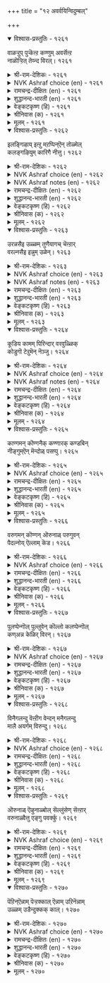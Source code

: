 +++
title = "१२ अवर्वयिन्विदुम्बल्"

+++


<details open><summary>विश्वास-प्रस्तुतिः - १२६१</summary>

वाळऱ्ऱुप् पुऱ्कॆऩ्ऱ कण्णुम् अवर्सॆऩ्ऱ  
नाळॊऱ्ऱित् तेय्न्द विरल्।       १२६१
</details>

<details><summary>श्री-राम-देशिकः - १२६१</summary>

प्रियगमपथं प्रेक्ष्य नेत्रे स्यातं च निष्प्रभे ।  
गाताह्नां गणनात् स्त्रीणामङ्गुल्यः क्षीणतां गताः ॥ १२६१॥
</details>

<details><summary>NVK Ashraf choice (en) - १२६१</summary>

१२६१
My eyes have lost their glow and my fingers worn out
Marking the days of his absence. *
(K. Kannan)
</details>

<details><summary>रामचन्द्र-दीक्षितः (en) - १२६१</summary>

1261 vāḷaṟṟup puṟkeṉṟa kaṇṇum avarceṉṟa  
nāḷoṟṟit tēynta viral.

1261\. Counting the days of his separation, my fingers have become wasted and worn out; my eyes have grown dim and faint.  
</details>

<details><summary>शुद्धानन्द-भारती (en) - १२६१</summary>

1\. வாளற்றுப் புற்கென்ற கண்ணும் அவர்சென்ற  
நாளொற்றித் தேய்ந்த விரல்.  
My eyes are dim lustre-bereft  
Worn fingers count days since he left.        1261  
</details>

<details><summary>वेङ्कटकृष्ण (हि) - १२६१</summary>

1261
छू कर गिनते विरह दिन, घिस अंगुलियाँ क्षीण ।  
तथा नेत्र भी हो गये, राह देख छवि-हीन ॥
</details>

<details><summary>श्रीनिवास (क) - १२६१</summary>

1261. नन्न कण्णुगळु अवरु बरुव हादियन्नु निरीक्षिसि कान्तिगुन्दि अन्दगॆट्टिवॆ; बॆरळुगळु अवरु होद
दिनगळन्नु ऎणिसि ऎणिसि सवॆदुहोगिवॆ.

</details>

<details><summary>मूलम् - १२६१</summary>

वाळऱ्ऱुप् पुऱ्कॆऩ्ऱ कण्णुम् अवर्सॆऩ्ऱ
नाळॊऱ्ऱित् तेय्न्द विरल्। १२६१
</details>

<details open><summary>विश्वास-प्रस्तुतिः - १२६२</summary>

इलङ्गिऴाय् इऩ्ऱु मऱप्पिन्ऎन् तोळ्मेल्  
कलङ्गऴियुम् कारिगै नीत्तु।       १२६२
</details>

<details><summary>श्री-राम-देशिकः - १२६२</summary>

त्यक्त्वा गतं प्रियं चाहं विस्मरेय यदि प्रिये ! ।  
स्कन्धाभ्यां हीनशोभाभ्यां स्त्रस्ताः स्युर्वलयास्तदा ॥ १२६२॥
</details>

<details><summary>NVK Ashraf choice (en) - १२६२</summary>

१२६२
What if I forget him now, my bright jewel?
For it costs my beauty and armlets! *
(K.R. Srinivasa Iyengar), (S.M. Diaz)
</details>

<details><summary>NVK Ashraf notes (en) - १२६२</summary>

१२६२. Can be translated differently based on how the word "ऎन्" is being interpreted, whether as "what" or "mine". The phrase "मऱप्पिन् ऎन्" could therefore mean either "What if I forget" or "If I forget, my" and thus giving different meanings. (K.R. Srinivasa Iyengar), ( Shuddhananda Bharatiar), (V.V.S. Aiyar), (S.M. Diaz) and (K. Krishnaswamy & Vijaya Ramkumar) have preferred the first one, while (P.S. Sundaram), (K. Kannan), (J. Narayanaswamy), (M.S. Poornalingam Pillai), (G.U. Pope) and (W.H. Drew and J. Lazarus) have opted for the second interpretation. The first one has been preferred here. If the second rendering is chosen, then the couplet would be taken to mean: "My bright jewel, if I forget him now, bracelets will slide off my shoulders, losing its beauty" *- (M.S. Poornalingam Pillai), (J. Narayanaswamy). On the contrary, bracelets should actually slip and shoulders lose their beauty only when the lady keeps remembering her lover, not when she forgets!
</details>

<details><summary>रामचन्द्र-दीक्षितः (en) - १२६२</summary>

1262 ilaṅkiḻāy iṉṟu maṟappiṉeṉ tōḷmēl  
kalaṅkaḻiyum kārikai nīttu.

1262\. O! bright girl, if I forget my lord today, then my shoulders will become thin and my bangles loose.  
</details>

<details><summary>शुद्धानन्द-भारती (en) - १२६२</summary>

2\. இலங்கிழாய் இன்று மறப்பின்என் தோள்மேல்  
கலங்கழியும் காரிகை நீத்து.  
Beauty pales and my bracelets slide;  
Why not forget him now, bright maid?        1262  
</details>

<details><summary>वेङ्कटकृष्ण (हि) - १२६२</summary>

1262
उज्ज्वल भूषण सज्जिते ! यदि मैं भूलूँ आज ।  
गिरें बाँह से चुड़ियाँ, औ’ खोऊँ छवि-साज ॥
</details>

<details><summary>श्रीनिवास (क) - १२६२</summary>

1262. सखी, कादलरन्नु नानिन्दु मरॆतरॆ, नन्न तोळुगळु अन्दगॆट्टु अलङ्करिसिरुव आभरणगळु कळचि
सडिलगॊण्डु जारुत्तवॆ.

</details>

<details><summary>मूलम् - १२६२</summary>

इलङ्गिऴाय् इऩ्ऱु मऱप्पिऩ्ऎऩ् तोळ्मेल्
कलङ्गऴियुम् कारिगै नीत्तु। १२६२
</details>

<details open><summary>विश्वास-प्रस्तुतिः - १२६३</summary>

उरन्नसैइ उळ्ळम् तुणैयागच् चॆऩ्ऱार्  
वरल्नसैइ इन्नुम् उळेन्।       १२६३
</details>

<details><summary>श्री-राम-देशिकः - १२६३</summary>

जयैषी धैर्यसाह्येन प्रियो देशान्तरं ययौ ।  
अहमद्यापि जीवामि तदागमनकाङ्क्ष्या ॥ १२६३॥
</details>

<details><summary>NVK Ashraf choice (en) - १२६३</summary>

१२६३
He parted from me longing for conquests;
And if I live yet, it is longing for his return. *
(V.V.S. Aiyar)
</details>

<details><summary>NVK Ashraf notes (en) - १२६३</summary>

१२६३. An alternate good translation but not close to original: "With his mind set on conquests he left, while I live here with my eyes set on his return" - (K. Krishnaswamy & Vijaya Ramkumar). Compare this with १२३०: "Longing for him who left longing for wealth, the evenings have their toll on my undying soul" - (N.V.K. Ashraf)
</details>

<details><summary>रामचन्द्र-दीक्षितः (en) - १२६३</summary>

1263 uraṉnacaii uḷḷam tuṇaiyākac ceṉṟār  
varalnacaii iṉṉum uḷēṉ.

1263\. I continue to live in eager expectation of the return of my lover. He took with him as his friend his own brave heart.  
</details>

<details><summary>शुद्धानन्द-भारती (en) - १२६३</summary>

3\. உரன்நசைஇ உள்ளம் துணையாகச் சென்றார்  
வரல்நசைஇ இன்னும் உளேன்.  
Will as guide he went to win  
Yet I live-to see him again.        1263  
</details>

<details><summary>वेङ्कटकृष्ण (हि) - १२६३</summary>

1263
विजय-कामना से चले, साथ लिये उत्साह ।  
सो अब भी जीती रही, ‘लौटेंगे’ यों चाह ॥
</details>

<details><summary>श्रीनिवास (क) - १२६३</summary>

1263. नन्न प्रीतियन्नु नॆच्चदॆ, युद्धदल्लि गॆलवन्नु नॆच्चि मनोबलवन्ने बॆम्बलवागिट्टुकॊण्डु, हॊर नाडीगॆ
होद इनियन पुनराग मनवन्ने निरीक्षिसुत्त इन्नू उसिरु हिडिदु बदुक्किद्देनॆ.

</details>

<details><summary>मूलम् - १२६३</summary>

उरऩ्नसैइ उळ्ळम् तुणैयागच् चॆऩ्ऱार्
वरल्नसैइ इऩ्ऩुम् उळेऩ्। १२६३
</details>

<details open><summary>विश्वास-प्रस्तुतिः - १२६४</summary>

कूडिय कामम् पिरिन्दार् वरवुळ्ळिक्  
कोडुगॊ टेऱुमॆन् नॆञ्जु।       १२६४
</details>

<details><summary>श्री-राम-देशिकः - १२६४</summary>

''अस्मान् विहाय गतवान् प्रत्येगच्छेत् प्रियोऽद्य सः ।  
इति मत्वा मनो वृक्षशाखामास्थाय पश्यति ॥ १२६४॥
</details>

<details><summary>NVK Ashraf choice (en) - १२६४</summary>

१२६४
The thought of reunion when my love returns
Makes my heart burgeon higher and higher.
(P.S. Sundaram)
</details>

<details><summary>NVK Ashraf notes (en) - १२६४</summary>

१२६४. The phrase "कूडिय कामम् पिरिन्दार्" has been taken to mean differently. As [i] "One who embraced and parted" by (M.S. Poornalingam Pillai), (S.M. Diaz), (V.V.S. Aiyar) and [ii] "reunion when my love returns" by ( Shuddhananda Bharatiar), (P.S. Sundaram). Both views seem to be correct, but (K. Krishnaswamy & Vijaya Ramkumar) and (W.H. Drew and J. Lazarus) take somewhat a middle path "the lover returning with enhanced love" by taking the word "कूडिय" as enhanced. But the context of the buoyant heart going higher and higher at the thought of the lover’s return imply that she is thinking about the reunion of love.
</details>

<details><summary>रामचन्द्र-दीक्षितः (en) - १२६४</summary>

1264 kūṭiya kāmam pirintār varavuḷḷik  
kōṭukoṭu ēṟumeṉ neñcu.

1264\. With the thought of my lover’s return anxious for reunion, my heart goes on climbing higher and higher.  
</details>

<details><summary>शुद्धानन्द-भारती (en) - १२६४</summary>

4\. கூடிய காமம் பிரிந்தார் வரவுள்ளிக்  
கோடுகொ டேறும்என் நெஞ்சு.  
My heart in rapture heaves to see  
His retun with love to embrace me.        1264  
</details>

<details><summary>वेङ्कटकृष्ण (हि) - १२६४</summary>

1264
प्रेम सहित हैं लौटते, बिछुड़ गये जो नाथ ।  
उमड़ रहा यों सोच कर, हृदय खुशी के साथ ॥
</details>

<details><summary>श्रीनिवास (क) - १२६४</summary>

1264. नन्नन्नगलि दूरवादवरु, तुम्बिद ऒलविनॊडनॆ मत्तॆ बरुवुदन्नु नॆनॆ नॆनॆदु, नन्न मनस्सु मेलॆ मेलॆ
उब्बि नलिदाडुत्तिदॆ.

</details>

<details><summary>मूलम् - १२६४</summary>

कूडिय कामम् पिरिन्दार् वरवुळ्ळिक्
कोडुगॊ टेऱुमॆऩ् नॆञ्जु। १२६४
</details>

<details open><summary>विश्वास-प्रस्तुतिः - १२६५</summary>

काण्गमन् कॊण्गनैक् कण्णारक् कण्डबिन्  
नीङ्गुम्ऎन् मॆन्दोळ् पसप्पु।       १२६५
</details>

<details><summary>श्री-राम-देशिकः - १२६५</summary>

पश्येयं तु यथेच्छं तं प्रिये प्रत्यागते सति ।  
तदा क्षीणभुजाभ्यां तु वैवर्ण्यमपयास्यति ॥ १२६५॥
</details>

<details><summary>NVK Ashraf choice (en) - १२६५</summary>

१२६५
Pallor will soon disappear from my slim shoulders,
Once my eyes feast seeing him.
(N.V.K. Ashraf)
</details>

<details><summary>रामचन्द्र-दीक्षितः (en) - १२६५</summary>

1265 kāṇkamaṉ koṇkaṉaik kaṇṇārak kaṇṭapiṉ  
nīṅkumeṉ meṉtōḷ pacappu.

1265\. After feasting my eyes with the sight of my husband, my soft shoulders will lose their pallor.  
</details>

<details><summary>शुद्धानन्द-भारती (en) - १२६५</summary>

5\. காண்கமன் கொண்கனைக் கண்ணாரக் கண்டபின்  
நீங்கும்என் மென்றோள் பசப்பு.  
Let me but gaze and gaze my spouse  
sallow on my soft shoulders flies.        1265  
</details>

<details><summary>वेङ्कटकृष्ण (हि) - १२६५</summary>

1265
प्रियतम को मैं देख लूँ, आँखों से भरपूर ।  
फिर पीलापन स्कंध का, हो जायेगा दूर ॥
</details>

<details><summary>श्रीनिवास (क) - १२६५</summary>

1265. इनियनन्नु नानु कण्णु तणियुवरॆगू काणुववळागॆबेकु; आगलि नन्न नळिदॊळुगळ पेलवतॆयु
मायवागुवुदु.

</details>

<details><summary>मूलम् - १२६५</summary>

काण्गमऩ् कॊण्गऩैक् कण्णारक् कण्डबिऩ्
नीङ्गुम्ऎऩ् मॆऩ्तोळ् पसप्पु। १२६५
</details>

<details open><summary>विश्वास-प्रस्तुतिः - १२६६</summary>

वरुगमन् कॊण्गन् ऒरुनाळ् परुगुवन्  
पैदल्नोय् ऎल्लाम् कॆड।      १२६६
</details>

<details><summary>श्री-राम-देशिकः - १२६६</summary>

एकदा मां समागच्छेत् मत्प्रियः, तदनन्तरम् ।  
दुःखव्याधिर्यथा नश्येत् पिबेयं तत्प्रभां तथा ॥ १२६६॥
</details>

<details><summary>NVK Ashraf choice (en) - १२६६</summary>

१२६६
Enough if he returns for a day,
I will gorge him till all my ills vanish.
(N.V.K. Ashraf)
</details>

<details><summary>रामचन्द्र-दीक्षितः (en) - १२६६</summary>

1266 varukamaṉ koṇkaṉ orunāḷ parukuvaṉ  
paitalnōy ellām keṭa.

1266\. Let my husband come here one day. Then my wasting disease will be completely cured.  
</details>

<details><summary>शुद्धानन्द-भारती (en) - १२६६</summary>

6\. வருகமன் கொண்கன் ஒருநாள் பருகுவன்  
பைதல்நோய் எல்லாம் கெட.  
Let my spouse return just a day  
Joy-drink shall drive my pain away.        1266  
</details>

<details><summary>वेङ्कटकृष्ण (हि) - १२६६</summary>

1266
प्रिय आवें तो एक दिन,यों कर लूँ रसपान ।  
जिससे पूरा ही मिटे, दुःखद रोग निदान ॥
</details>

<details><summary>श्रीनिवास (क) - १२६६</summary>

1266. नन्न प्रियनु ऒन्दु दिन नन्नॆडॆगॆ बरलि; नन्न विरहद नोवॆल्ल तीरुवन्तॆ नानवन प्रेमामृतवन्नु हीरि
सविदु नलिदाडुत्तेनॆ!

</details>

<details><summary>मूलम् - १२६६</summary>

वरुगमऩ् कॊण्गऩ् ऒरुनाळ् परुगुवऩ्
पैदल्नोय् ऎल्लाम् कॆड। १२६६
</details>

<details open><summary>विश्वास-प्रस्तुतिः - १२६७</summary>

पुलप्पेन्गॊल् पुल्लुवेन् कॊल्लो कलप्पेन्गॊल्  
कण्अन्न केळिर् विरन्।       १२६७
</details>

<details><summary>श्री-राम-देशिकः - १२६७</summary>

नेत्रतुल्यः कामुको मे यद्यागच्छेन्मदन्तिकम् ।  
आलिङ्गनमुत त्यागो सम्भोगो वा तदा भवेत् ॥ १२६७॥
</details>

<details><summary>NVK Ashraf choice (en) - १२६७</summary>

१२६७
When he, dear as my eyes, returns,
Should I frown or embrace him or do both? *
(K.R. Srinivasa Iyengar)
</details>

<details><summary>रामचन्द्र-दीक्षितः (en) - १२६७</summary>

1267 pulappēṉkol pulluvēṉ kollō kalappēṉkol  
kaṇaṉṉa kēḷir variṉ.

1267\. When my husband, dear to me as my eyes, returns, shall I be indifferent or complaining? Shall I not be one with him?  
</details>

<details><summary>शुद्धानन्द-भारती (en) - १२६७</summary>

7\. புலப்பேன்கொல் புல்லுவேன் கொல்லோ கலப்பேன்கொல்  
கண்அன்ன கேளிர் வரின்.  
If my eye-like lord returneth  
Shall I sulk or clasp or do both?        1267  
</details>

<details><summary>वेङ्कटकृष्ण (हि) - १२६७</summary>

1267
नेत्र सदृश प्रिय आ मिलें, तो कर बैठूँ मान ?
या आलिंगन ही करूँ, या दोनों, हे प्राण ॥
</details>

<details><summary>श्रीनिवास (क) - १२६७</summary>

1267. नन्न कण्णुगळन्तिरुव प्रियतमनु हिन्तिरुगि बरुववनादरॆ, अवनॊडनॆ मुनिसिकॊळ्ळले, अप्पिकॊळ्ळले
इल्लवे ऎरडन्नू माडले?

</details>

<details><summary>मूलम् - १२६७</summary>

पुलप्पेऩ्कॊल् पुल्लुवेऩ् कॊल्लो कलप्पेऩ्कॊल्
कण्अऩ्ऩ केळिर् विरऩ्। १२६७
</details>

<details open><summary>विश्वास-प्रस्तुतिः - १२६८</summary>

विनैगलन्दु वॆऩ्ऱीग वेन्दन् मनैगलन्दु  
मालै अयर्गम् विरुन्दु।       १२६८
</details>

<details><summary>श्री-राम-देशिकः - १२६८</summary>

समाप्तसङ्गरो राजा जयतात् शत्रुमण्डलम् ।  
सपत्नीका वयं कुर्मः सायं सन्ध्यामलङ्कृताम् ॥ १२६८॥
</details>

<details><summary>NVK Ashraf choice (en) - १२६८</summary>

१२६८
May the king succeed in his efforts!
I can then join my wife and party in the evenings.
(N.V.K. Ashraf)
</details>

<details><summary>रामचन्द्र-दीक्षितः (en) - १२६८</summary>

1268 viṉaikalantu veṉṟīka vēntaṉ maṉaikalantu  
mālai ayarkam viruntu.

1268\. May my lord be victorious in action and may I also go home to enjoy my evening repast with a guest.  
</details>

<details><summary>शुद्धानन्द-भारती (en) - १२६८</summary>

8\. வினைகலந்து வென்றீக வேந்தன் மனைகலந்து  
மாலை அயர்கம் விருந்து.  
May the king fight and win and give  
And with my wife I will feast this eve!        1268  
</details>

<details><summary>वेङ्कटकृष्ण (हि) - १२६८</summary>

1268
क्रियाशील हो युद्ध कर, राजा पावें जीत ।  
सपत्नीक हम भोज दें, संध्या हित सप्रीत ॥
</details>

<details><summary>श्रीनिवास (क) - १२६८</summary>

1268. अरसनु कार्यमुखनागि युद्धदल्लि बेग जयगळिसलि; आ दिनद सञ्जॆ, नानु मनवियॊडगूडि सुखसि
सम्भ्यमदिन्द औतण नडॆसुत्तेनॆ.

</details>

<details><summary>मूलम् - १२६८</summary>

विऩैगलन्दु वॆऩ्ऱीग वेन्दऩ् मऩैगलन्दु
मालै अयर्गम् विरुन्दु। १२६८
</details>

<details open><summary>विश्वास-प्रस्तुतिः - १२६९</summary>

ऒरुनाळ् ऎऴुनाळ्बोल् सॆल्लुंसेण् सॆऩ्ऱार्  
वरुनाळ्वैत्तु एङ्गु पवर्क्कु।       १२६९
</details>

<details><summary>श्री-राम-देशिकः - १२६९</summary>

प्रत्यागन्तुं यद्दिनं तु निर्दिशेत् प्रोषितः प्रियः ।  
वियुक्तायास्तदेकं तु दिनं सप्तदिनं भवेत् ॥ १२६९॥
</details>

<details><summary>NVK Ashraf choice (en) - १२६९</summary>

१२६९
Even a day will seem seven to those
Who long for the day of their mate’s return.
(N.V.K. Ashraf)
</details>

<details><summary>रामचन्द्र-दीक्षितः (en) - १२६९</summary>

1269 orunāḷ eḻunāḷpōl cellumcēṇ ceṉṟār  
varunāḷvaittu ēṅku pavarkku.

1269\. To one who awaits the day of arrival of her husband, one day appears as long as seven.  
</details>

<details><summary>शुद्धानन्द-भारती (en) - १२६९</summary>

9\. ஒருநாள் எழுநாள்போல் செல்லும்சேட் சென்றார்  
வருநாள்வைத்து ஏங்கு பவர்க்கு.  
One day seems as seven to those  
Who yearn return of distant spouse.        1269  
</details>

<details><summary>वेङ्कटकृष्ण (हि) - १२६९</summary>

1269
जिसे प्रवासी पुरुष के, प्रत्यागम का सोच ।  
एक रोज़ है सात सम, लंबा होता रोज़ ॥
</details>

<details><summary>श्रीनिवास (क) - १२६९</summary>

1269. दूरद नाडिगॆ होगिरुव प्रियनु बरुव कालवन्नु नॆनॆयुत्तॆ वेदनॆगॊळगाद नल्लॆयरिगॆ, ऒन्दु दिनवु
एळु दिनगळन्तॆ कळॆयुवुदु.

</details>

<details><summary>मूलम् - १२६९</summary>

ऒरुनाळ् ऎऴुनाळ्बोल् सॆल्लुंसेण् सॆऩ्ऱार्
वरुनाळ्वैत्तु एङ्गु पवर्क्कु। १२६९
</details>

<details open><summary>विश्वास-प्रस्तुतिः - १२७०</summary>

पॆऱिन्ऎन्नाम् पॆऱ्ऱक्काल् ऎन्नाम् उऱिनॆन्नाम्  
उळ्ळम् उडैन्दुक्कक् काल्।       १२७०
</details>

<details><summary>श्री-राम-देशिकः - १२७०</summary>

भग्रचित्ता कामुकी सा जीवितान्तं व्रजेद्यदि ।  
प्रियागमेन नो लाभः संश्लेषो वा भवेत् कथम्? ॥ १२७०॥
</details>

<details><summary>NVK Ashraf choice (en) - १२७०</summary>

१२७०
To one dead of a broken heart, what avails my return,
Meeting or even embrace?
(V.V.S. Aiyar), (P.S. Sundaram)
</details>

<details><summary>रामचन्द्र-दीक्षितः (en) - १२७०</summary>

1270 peṟiṉeṉṉām peṟṟakkāl eṉṉām uṉeṉṉām  
uḷḷam uṭaintuukkak kāl.

1270\. If her heart has been broken, of what avail is it if I become available to her, reach her or even join her?  
</details>

<details><summary>शुद्धानन्द-भारती (en) - १२७०</summary>

10\. பெறின்என்னாம் பெற்றக்கால் என்னாம் உறின்என்னாம்  
உள்ளம் உடைந்துக்கக் கால்.  
When her heart is broken, what is  
The good of meeting and love-embrace?        1270  
</details>

<details><summary>वेङ्कटकृष्ण (हि) - १२७०</summary>

1270
प्राप्य हुई या प्राप्त ही, या हो भी संयोग ।  
हृदय भग्न हो चल बसी, तो क्या हो उपयोग ॥
</details>

<details><summary>श्रीनिवास (क) - १२७०</summary>

1270. विरह तापवन्नु ताळलारदॆ, नन्न प्रियतमॆयु हृदयवु ऒडॆदु असुवळिदरॆ अवळन्नु पडॆदु, कूडि
सुखिसि अनुभविसुवुदेनु?
</details>

<details><summary>मूलम् - १२७०</summary>

पॆऱिऩ्ऎऩ्ऩाम् पॆऱ्ऱक्काल् ऎऩ्ऩाम् उऱिऩॆऩ्ऩाम्
उळ्ळम् उडैन्दुक्कक् काल्। १२७०
</details>

